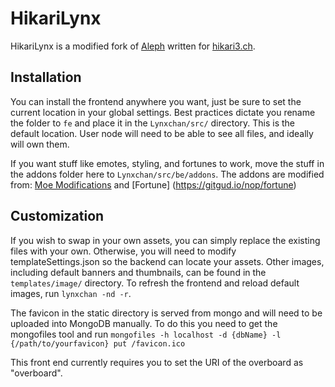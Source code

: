 # HikariLynx

HikariLynx is a modified fork of [Aleph](https://gitgud.io/8chan/Aleph) written for [hikari3.ch](https://hikari3.ch/).

## Installation ##
You can install the frontend anywhere you want, just be sure to set the current location in your global settings.
Best practices dictate you rename the folder to `fe` and place it in the `Lynxchan/src/` directory. This is the default location. User node will need to be able to see all files, and ideally will own them.

If you want stuff like emotes, styling, and fortunes to work, move the stuff in the addons folder here to `Lynxchan/src/be/addons`. The addons are modified from: [Moe Modifications](https://gitgud.io/8chan/moe_modifications) and [Fortune] (https://gitgud.io/nop/fortune)

## Customization ##

If you wish to swap in your own assets, you can simply replace the existing files with your own. Otherwise, you will need to modify templateSettings.json so the backend can locate your assets. Other images, including default banners and thumbnails, can be found in the `templates/image/` directory. To refresh the frontend and reload default images, run `lynxchan -nd -r`.

The favicon in the static directory is served from mongo and will need to be uploaded into MongoDB manually. To do this you need to get the mongofiles tool and run  `mongofiles -h localhost -d {dbName} -l {/path/to/yourfavicon} put /favicon.ico`

This front end currently requires you to set the URI of the overboard as "overboard".
